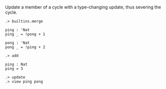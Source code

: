 Update a member of a cycle with a type-changing update, thus severing the cycle.

```ucm
.> builtins.merge
```

```unison
ping : 'Nat
ping _ = !pong + 1

pong : 'Nat
pong _ = !ping + 2
```

```ucm
.> add
```

```unison
ping : Nat
ping = 3
```

```ucm
.> update
.> view ping pong
```
